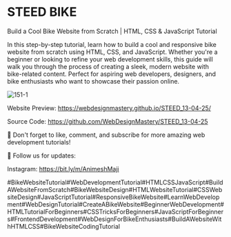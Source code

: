 # STEED BIKE
Build a Cool Bike Website from Scratch | HTML, CSS & JavaScript Tutorial

In this step-by-step tutorial, learn how to build a cool and responsive bike website from scratch using HTML, CSS, and JavaScript. Whether you're a beginner or looking to refine your web development skills, this guide will walk you through the process of creating a sleek, modern website with bike-related content. Perfect for aspiring web developers, designers, and bike enthusiasts who want to showcase their passion online.

![151-1](https://github.com/user-attachments/assets/2fea26a1-0b6b-4103-a20c-ea5657072198)

Website Preview: https://webdesignmastery.github.io/STEED_13-04-25/

Source Code: https://github.com/WebDesignMastery/STEED_13-04-25

🔔 Don't forget to like, comment, and subscribe for more amazing web development tutorials!

📢 Follow us for updates:

Instagram: https://bit.ly/m/AnimeshMaji

#BikeWebsiteTutorial#WebDevelopmentTutorial#HTMLCSSJavaScript#BuildAWebsiteFromScratch#BikeWebsiteDesign#HTMLWebsiteTutorial#CSSWebsiteDesign#JavaScriptTutorial#ResponsiveBikeWebsite#LearnWebDevelopment#WebDesignTutorial#CreateABikeWebsite#BeginnerWebDevelopment#HTMLTutorialForBeginners#CSSTricksForBeginners#JavaScriptForBeginners#FrontendDevelopment#WebDesignForBikeEnthusiasts#BuildAWebsiteWithHTMLCSS#BikeWebsiteCodingTutorial
